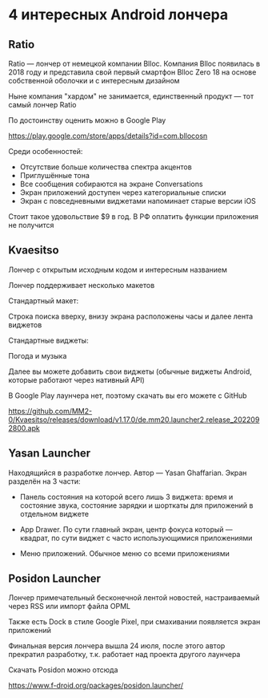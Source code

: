 # 4 интересных Android лончера

## Ratio

Ratio — лончер от немецкой компании Blloc. Компания Blloc появилась в 2018 году и представила свой первый смартфон Blloc Zero 18 на основе собственной оболочки и с интересным дизайном

Ныне компания "хардом" не занимается, единственный продукт — тот самый лончер Ratio

По достоинству оценить можно в Google Play

https://play.google.com/store/apps/details?id=com.bllocosn

Среди особенностей:

* Отсутствие больше количества спектра акцентов
* Приглушённые тона
* Все сообщения собираются на экране Conversations
* Экран приложений доступен через категориальные списки
* Экран с повседневными виджетами напоминает старые версии iOS

Стоит такое удовольствие $9 в год. В РФ оплатить функции приложения не получится

## Kvaesitso

Лончер с открытым исходным кодом и интересным названием

Лончер поддерживает несколько макетов

Стандартный макет: 

Строка поиска вверху, внизу экрана расположены часы и далее лента виджетов

Стандартные виджеты: 

Погода и музыка

Далее вы можете добавить свои виджеты (обычные виджеты Android, которые работают через нативный API)

В Google Play лаунчера нет, поэтому скачать вы его можете с GitHub 

https://github.com/MM2-0/Kvaesitso/releases/download/v1.17.0/de.mm20.launcher2.release_2022092800.apk

## Yasan Launcher

Находящийся в разработке лончер. Автор —  Yasan Ghaffarian. Экран разделён на 3 части: 

* Панель состояния на которой всего лишь 3 виджета: время и состояние звука, состояние зарядки и шорткаты для приложений в отдельном виджете

* App Drawer. По сути главный экран, центр фокуса который — квадрат, по сути виджет с часто использующимися приложениями

* Меню приложений. Обычное меню со всеми приложениями

## Posidon Launcher

Лончер примечательный бесконечной лентой новостей, настраиваемый через RSS или импорт файла OPML

Также есть Dock в стиле Google Pixel, при смахивании появляется экран приложений 

Финальная версия лончера вышла 24 июля, после этого автор прекратил разработку, т.к. работает над проекта другого лаунчера

Скачать Posidon можно отсюда

https://www.f-droid.org/packages/posidon.launcher/
